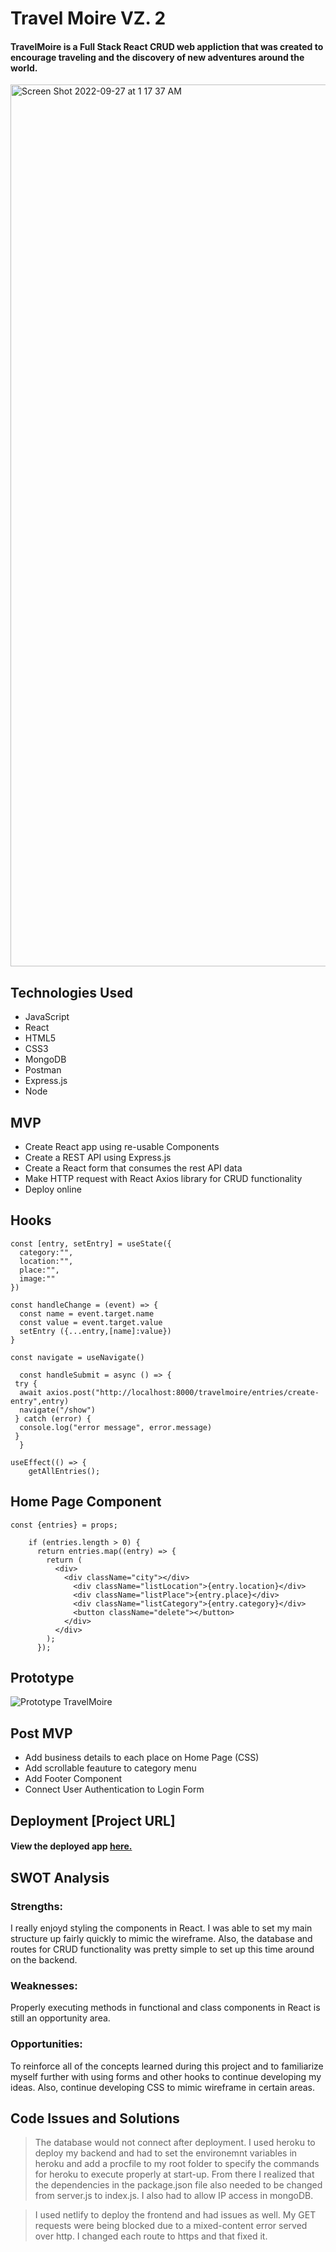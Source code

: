 # Travel Moire VZ. 2

#### TravelMoire is a Full Stack React CRUD web appliction that was created to encourage traveling and the discovery of new adventures around the world.

<img width="1411" alt="Screen Shot 2022-09-27 at 1 17 37 AM" src="https://user-images.githubusercontent.com/103911002/192438329-84c4e21b-6106-4fde-8bcc-f098cf1a8e8f.png">

## Technologies Used
* JavaScript 
* React
* HTML5
* CSS3
* MongoDB
* Postman
* Express.js
* Node

## MVP
* Create React app using re-usable Components
* Create a REST API using Express.js
* Create a React form that consumes the rest API data
* Make HTTP request with React Axios library for CRUD functionality 
* Deploy online 

## Hooks
```
const [entry, setEntry] = useState({
  category:"",
  location:"",
  place:"",
  image:""
})

const handleChange = (event) => {
  const name = event.target.name
  const value = event.target.value
  setEntry ({...entry,[name]:value})
} 

```
```
const navigate = useNavigate()
  
  const handleSubmit = async () => {
 try {
  await axios.post("http://localhost:8000/travelmoire/entries/create-entry",entry)
  navigate("/show")
 } catch (error) {
  console.log("error message", error.message)
 }
  }
 ``` 

``` 
useEffect(() => {
    getAllEntries();

```

## Home Page Component 
```
const {entries} = props;

    if (entries.length > 0) {
      return entries.map((entry) => { 
        return (
          <div>
            <div className="city"></div>
              <div className="listLocation">{entry.location}</div>
              <div className="listPlace">{entry.place}</div>
              <div className="listCategory">{entry.category}</div>
              <button className="delete"></button>
            </div>
          </div>
        );
      });
 ```       

## Prototype
![Prototype TravelMoire](https://user-images.githubusercontent.com/103911002/192440656-6ac8e1ed-09b3-41b5-a329-7ce2d2c6e0cf.png)

 ## Post MVP
* Add business details to each place on Home Page (CSS)
* Add scrollable feauture to category menu
* Add Footer Component
* Connect User Authentication to Login Form 

## Deployment [Project URL] 
#### View the deployed app [here.](https://gorgeous-scone-e56fa5.netlify.app/)

## SWOT Analysis
### Strengths:
I really enjoyd styling the components in React. I was able to set my main structure up fairly quickly to mimic the wireframe. Also, the database and routes for CRUD functionality was pretty simple to set up this time around on the backend. 

### Weaknesses:
Properly executing methods in functional and class components in React is still an opportunity area. 

### Opportunities:
To reinforce all of the concepts learned during this project and to familiarize myself further with using forms and other hooks to continue developing my ideas. Also, continue developing CSS to mimic wireframe in certain areas.

## Code Issues and Solutions
> The database would not connect after deployment. I used heroku to deploy my backend and had to set the environemnt variables in heroku and add a procfile to my root folder to specify the commands for heroku to execute properly at start-up. From there I realized that the dependencies in the package.json file also needed to be changed from server.js to index.js. I also had to allow IP access in mongoDB. 

> I used netlify to deploy the frontend and had issues as well. My GET requests were being blocked due to a mixed-content error served over http. I changed each route to https and that fixed it. 
